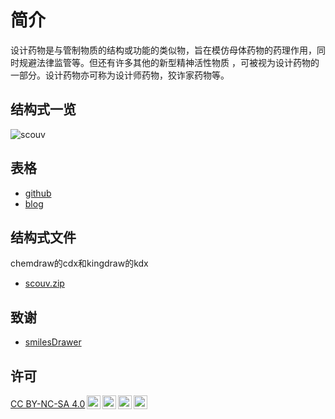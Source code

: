 # 简介

设计药物是与管制物质的结构或功能的类似物，旨在模仿母体药物的药理作用，同时规避法律监管等。但还有许多其他的新型精神活性物质 ，可被视为设计药物的一部分。设计药物亦可称为设计师药物，狡诈家药物等。

## 结构式一览

![scouv](imgs/scouv.jpg)

## 表格

* [github](designdrugs.md)
* <a href="https://benzyl-titanium.pages.dev/posts/drug/designdrugs" target="_blank">blog</a>

## 结构式文件

chemdraw的cdx和kingdraw的kdx

* [scouv.zip](https://github.com/Benzyl-titanium/designdrugs/releases/download/v25.05.12/scouv.zip)

## 致谢

* [smilesDrawer](https://github.com/Benzyl-titanium/smilesDrawer)

## 许可

<p xmlns:cc="http://creativecommons.org/ns#" ><a href="https://creativecommons.org/licenses/by-nc-sa/4.0/?ref=chooser-v1" target="_blank" rel="license noopener noreferrer" style="display:inline-block;">CC BY-NC-SA 4.0<img style="height:22px!important;margin-left:3px;vertical-align:text-bottom;" src="https://mirrors.creativecommons.org/presskit/icons/cc.svg?ref=chooser-v1" alt=""><img style="height:22px!important;margin-left:3px;vertical-align:text-bottom;" src="https://mirrors.creativecommons.org/presskit/icons/by.svg?ref=chooser-v1" alt=""><img style="height:22px!important;margin-left:3px;vertical-align:text-bottom;" src="https://mirrors.creativecommons.org/presskit/icons/nc.svg?ref=chooser-v1" alt=""><img style="height:22px!important;margin-left:3px;vertical-align:text-bottom;" src="https://mirrors.creativecommons.org/presskit/icons/sa.svg?ref=chooser-v1" alt=""></a></p>
